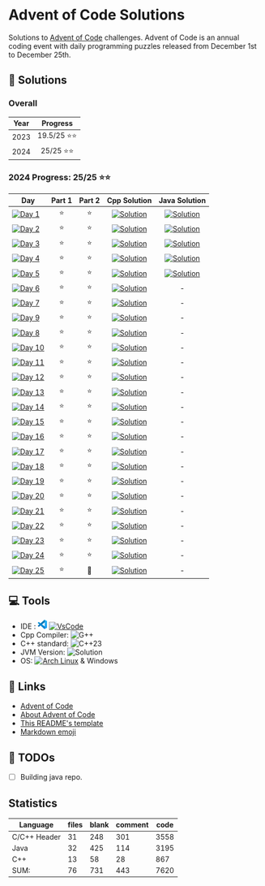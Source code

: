 # Advent of Code Solutions

Solutions to [Advent of Code](https://adventofcode.com/) challenges. Advent of Code is an annual coding event with daily programming puzzles released from December 1st to December 25th.

## 🚀 Solutions

### Overall

 Year | Progress
:----:|:----------:
2023  | 19.5/25 ⭐⭐
2024  | 25/25 ⭐⭐

### 2024 Progress: 25/25 ⭐⭐

 Day                                                                                                                                  | Part 1 | Part 2 | Cpp Solution                                                                                                | Java Solution
--------------------------------------------------------------------------------------------------------------------------------------|:------:|:------:|:-----------------------------------------------------------------------------------------------------------:|:----------:
[![Day 1](https://img.shields.io/badge/Day%201-Historian%20Hysteria-blue?logo=Archlinux)](https://adventofcode.com/2024/day/1)        |   ⭐   |   ⭐   | [![Solution](https://img.shields.io/badge/C%2B%2B-purple?logo=C%2B%2B)](2024/Day01/PairAndAdd.h)          | [![Solution](https://img.shields.io/badge/JAVA-white?logo=OpenJDK&logoColor=yellow)](2024Java/Day01/PairAndAdd.java)
[![Day 2](https://img.shields.io/badge/Day%202-Red--Nosed%20Reports-blue?logo=Archlinux)](https://adventofcode.com/2024/day/2)        |   ⭐   |   ⭐   | [![Solution](https://img.shields.io/badge/C%2B%2B-purple?logo=C%2B%2B)](2024/Day02/CheckLevelInOrder.h)   | [![Solution](https://img.shields.io/badge/JAVA-white?logo=OpenJDK&logoColor=yellow)](2024Java/Day02/CheckLevelInOrder.java)
[![Day 3](https://img.shields.io/badge/Day%203-Mull%20It%20Over-blue?logo=Archlinux)](https://adventofcode.com/2024/day/3)            |   ⭐   |   ⭐   | [![Solution](https://img.shields.io/badge/C%2B%2B-purple?logo=C%2B%2B)](2024/Day03/PreciseMul.h)          | [![Solution](https://img.shields.io/badge/JAVA-white?logo=OpenJDK&logoColor=yellow)](2024Java/Day03/PreciseMul.java)
[![Day 4](https://img.shields.io/badge/Day%204-Ceres%20Search-blue?logo=Archlinux)](https://adventofcode.com/2024/day/4)              |   ⭐   |   ⭐   | [![Solution](https://img.shields.io/badge/C%2B%2B-purple?logo=C%2B%2B)](2024/Day04/CeresSearch.h)         | [![Solution](https://img.shields.io/badge/JAVA-white?logo=OpenJDK&logoColor=yellow)](2024Java/Day04/CeresSearch.java)
[![Day 5](https://img.shields.io/badge/Day%205-Print%20Queue-blue?logo=Archlinux)](https://adventofcode.com/2024/day/5)               |   ⭐   |   ⭐   | [![Solution](https://img.shields.io/badge/C%2B%2B-purple?logo=C%2B%2B)](2024/Day05/OrderingUpdates.h)     | [![Solution](https://img.shields.io/badge/JAVA-white?logo=OpenJDK&logoColor=yellow)](2024Java/Day05/OrderingUpdates.java)
[![Day 6](https://img.shields.io/badge/Day%206-Guard%20Gallivant-blue?logo=Archlinux)](https://adventofcode.com/2024/day/6)           |   ⭐   |   ⭐   | [![Solution](https://img.shields.io/badge/C%2B%2B-purple?logo=C%2B%2B)](2024/Day06/PatrolRoute.h)         | -
[![Day 7](https://img.shields.io/badge/Day%207-Bridge%20Repair-blue?logo=Archlinux)](https://adventofcode.com/2024/day/7)             |   ⭐   |   ⭐   | [![Solution](https://img.shields.io/badge/C%2B%2B-purple?logo=C%2B%2B)](2024/Day07/Calibration.h)         | -
[![Day 9](https://img.shields.io/badge/Day%209-Disk%20Fragmenter-blue?logo=Archlinux)](https://adventofcode.com/2024/day/9)           |   ⭐   |   ⭐   | [![Solution](https://img.shields.io/badge/C%2B%2B-purple?logo=C%2B%2B)](2024/Day09/DiskCompact.h)         | -
[![Day 8](https://img.shields.io/badge/Day%208-Resonant%20Collinearity-blue?logo=Archlinux)](https://adventofcode.com/2024/day/8)     |   ⭐   |   ⭐   | [![Solution](https://img.shields.io/badge/C%2B%2B-purple?logo=C%2B%2B)](2024/Day08/AntinodeHarmonic.h)    | -
[![Day 10](https://img.shields.io/badge/Day%2010-Hoof%20It-blue?logo=Archlinux)](https://adventofcode.com/2024/day/10)                |   ⭐   |   ⭐   | [![Solution](https://img.shields.io/badge/C%2B%2B-purple?logo=C%2B%2B)](2024/Day10/TrailScore.h)          | -
[![Day 11](https://img.shields.io/badge/Day%2011-Plutonian%20Pebbles-blue?logo=Archlinux)](https://adventofcode.com/2024/day/11)      |   ⭐   |   ⭐   | [![Solution](https://img.shields.io/badge/C%2B%2B-purple?logo=C%2B%2B)](2024/Day11/TwinkleStones.h)       | -
[![Day 12](https://img.shields.io/badge/Day%2012-Garden%20Groups-blue?logo=Archlinux)](https://adventofcode.com/2024/day/12)          |   ⭐   |   ⭐   | [![Solution](https://img.shields.io/badge/C%2B%2B-purple?logo=C%2B%2B)](2024/Day12/AsciiGraph.h)          | -
[![Day 13](https://img.shields.io/badge/Day%2013-Claw%20Contraption-blue?logo=Archlinux)](https://adventofcode.com/2024/day/13)       |   ⭐   |   ⭐   | [![Solution](https://img.shields.io/badge/C%2B%2B-purple?logo=C%2B%2B)](2024/Day13/CoinOptimize.h)        | -
[![Day 14](https://img.shields.io/badge/Day%2014-Restroom%20Redoubt-blue?logo=Archlinux)](https://adventofcode.com/2024/day/14)       |   ⭐   |   ⭐   | [![Solution](https://img.shields.io/badge/C%2B%2B-purple?logo=C%2B%2B)](2024/Day14/RobotPatrol.h)         | -
[![Day 15](https://img.shields.io/badge/Day%2015-Warehouse%20Woes-blue?logo=Archlinux)](https://adventofcode.com/2024/day/15)         |   ⭐   |   ⭐   | [![Solution](https://img.shields.io/badge/C%2B%2B-purple?logo=C%2B%2B)](2024/Day15/PushBox.h)             | -
[![Day 16](https://img.shields.io/badge/Day%2016-Reindeer%20Maze-blue?logo=Archlinux)](https://adventofcode.com/2024/day/16)          |   ⭐   |   ⭐   | [![Solution](https://img.shields.io/badge/C%2B%2B-purple?logo=C%2B%2B)](2024/Day16/MazeDijkstra.h)        | -
[![Day 17](https://img.shields.io/badge/Day%2017-Chronospatial%20Computer-blue?logo=Archlinux)](https://adventofcode.com/2024/day/17) |   ⭐   |   ⭐   | [![Solution](https://img.shields.io/badge/C%2B%2B-purple?logo=C%2B%2B)](2024/Day17/TenaryMachine.h)       | -
[![Day 18](https://img.shields.io/badge/Day%2018-RAM%20Run-blue?logo=Archlinux)](https://adventofcode.com/2024/day/18)                |   ⭐   |   ⭐   | [![Solution](https://img.shields.io/badge/C%2B%2B-purple?logo=C%2B%2B)](2024/Day18/RAMRun.h)              | -
[![Day 19](https://img.shields.io/badge/Day%2019-Linen%20Layout-blue?logo=Archlinux)](https://adventofcode.com/2024/day/19)           |   ⭐   |   ⭐   | [![Solution](https://img.shields.io/badge/C%2B%2B-purple?logo=C%2B%2B)](2024/Day19/LinenLayout.h)         | -
[![Day 20](https://img.shields.io/badge/Day%2020-Race%20Condition-blue?logo=Archlinux)](https://adventofcode.com/2024/day/20)         |   ⭐   |   ⭐   | [![Solution](https://img.shields.io/badge/C%2B%2B-purple?logo=C%2B%2B)](2024/Day20/RaceCondition.h)       | -
[![Day 21](https://img.shields.io/badge/Day%2021-Keypad%20Conundrum-blue?logo=Archlinux)](https://adventofcode.com/2024/day/21)       |   ⭐   |   ⭐   | [![Solution](https://img.shields.io/badge/C%2B%2B-purple?logo=C%2B%2B)](2024/Day21/CascadingRemote.h)     | -
[![Day 22](https://img.shields.io/badge/Day%2022-Monkey%20Market-blue?logo=Archlinux)](https://adventofcode.com/2024/day/22)          |   ⭐   |   ⭐   | [![Solution](https://img.shields.io/badge/C%2B%2B-purple?logo=C%2B%2B)](2024/Day22/MonkeyMarket.h)        | -
[![Day 23](https://img.shields.io/badge/Day%2023-LAN%20Party-blue?logo=Archlinux)](https://adventofcode.com/2024/day/23)              |   ⭐   |   ⭐   | [![Solution](https://img.shields.io/badge/C%2B%2B-purple?logo=C%2B%2B)](2024/Day23/LANParty.h)            | -
[![Day 24](https://img.shields.io/badge/Day%2024-Crossed%20Wires-blue?logo=Archlinux)](https://adventofcode.com/2024/day/24)          |   ⭐   |   ⭐   | [![Solution](https://img.shields.io/badge/C%2B%2B-purple?logo=C%2B%2B)](2024/Day24/TinkerWithGates.h)     | -
[![Day 25](https://img.shields.io/badge/Day%2025-Code%20Chroncile-blue?logo=Archlinux)](https://adventofcode.com/2024/day/25)         |   ⭐   |   💫   | [![Solution](https://img.shields.io/badge/C%2B%2B-purple?logo=C%2B%2B)](2024/Day25/KeyPair.h)             | -

## 💻 Tools

- IDE : [![VSCode](<2024/Images/code-stable.png>)](https://code.visualstudio.com) [![VsCode](https://img.shields.io/badge/VsCode-blue)](https://code.visualstudio.com)
- Cpp Compiler: ![G++](https://img.shields.io/badge/(GCC)%2014.2.1%2020240910-grey)
- C++ standard: ![C++23](https://img.shields.io/badge/C%2B%2B-23-purple?logo=C%2B%2B)
- JVM Version: ![Solution](https://img.shields.io/badge/OpenJDK-21-white?logo=OpenJDK)
- OS: [![Arch Linux](https://img.shields.io/badge/Arch%20Linux-grey?logo=Archlinux)](https://www.archlinux.org) & Windows

## 🔗 Links

- [Advent of Code](https://adventofcode.com/)
- [About Advent of Code](https://adventofcode.com/about)
- [This README's template](https://github.com/TrueBurn/advent-of-code)
- [Markdown emoji](<https://gist.github.com/rxaviers/7360908>)

## 📆 TODOs

- [ ] Building java repo.

## Statistics

Language           | files | blank | comment | code
-------------------|-------|-------|---------|-----
C/C++ Header       |    31 |   248 |     301 | 3558
Java               |    32 |   425 |     114 | 3195
C++                |    13 |    58 |      28 |  867
SUM:               |    76 |   731 |     443 | 7620
